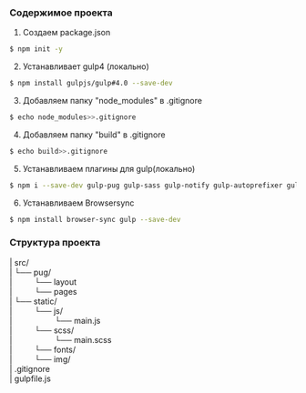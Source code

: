 ### Содержимое проекта
1. Создаем package.json                 
```sh
$ npm init -y
```
2. Устанавливает gulp4 (локально)
```sh 
$ npm install gulpjs/gulp#4.0 --save-dev
```
3. Добавляем папку "node_modules" в .gitignore 
```sh
$ echo node_modules>>.gitignore
```
4. Добавляем папку "build" в .gitignore 
```sh
$ echo build>>.gitignore
```
5. Устанавливаем плагины для gulp(локально)    
```sh
$ npm i --save-dev gulp-pug gulp-sass gulp-notify gulp-autoprefixer gulp-sass-glob
```
6. Устанавливаем Browsersync
```sh
$ npm install browser-sync gulp --save-dev
```



### Структура проекта
| src/     
| └── pug/  
|&nbsp;&nbsp;&nbsp;&nbsp;&nbsp;&nbsp;&nbsp;&nbsp;&nbsp;&nbsp;└── layout  
|&nbsp;&nbsp;&nbsp;&nbsp;&nbsp;&nbsp;&nbsp;&nbsp;&nbsp;&nbsp;└── pages   
| └── static/  
|&nbsp;&nbsp;&nbsp;&nbsp;&nbsp;&nbsp;&nbsp;&nbsp;&nbsp;&nbsp;└── js/  
|&nbsp;&nbsp;&nbsp;&nbsp;&nbsp;&nbsp;&nbsp;&nbsp;&nbsp;&nbsp;&nbsp;&nbsp;&nbsp;&nbsp;&nbsp;&nbsp;&nbsp;&nbsp;&nbsp;└── main.js   
|&nbsp;&nbsp;&nbsp;&nbsp;&nbsp;&nbsp;&nbsp;&nbsp;&nbsp;&nbsp;└── scss/  
|&nbsp;&nbsp;&nbsp;&nbsp;&nbsp;&nbsp;&nbsp;&nbsp;&nbsp;&nbsp;&nbsp;&nbsp;&nbsp;&nbsp;&nbsp;&nbsp;&nbsp;&nbsp;&nbsp;└── main.scss  
|&nbsp;&nbsp;&nbsp;&nbsp;&nbsp;&nbsp;&nbsp;&nbsp;&nbsp;&nbsp;└── fonts/     
|&nbsp;&nbsp;&nbsp;&nbsp;&nbsp;&nbsp;&nbsp;&nbsp;&nbsp;&nbsp;└── img/  
| .gitignore  
| gulpfile.js  
